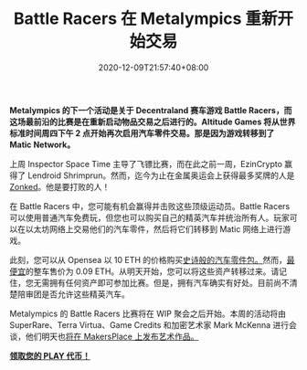﻿---
title: "Battle Racers 在 Metalympics 重新开始交易"
date: 2020-12-09T21:57:40+08:00
lastmod: 2020-12-09T16:45:40+08:00
draft: false
authors: ["Magdalene"]
description: "Metalympics 的下一个活动是关于 Decentraland 赛车游戏 Battle Racers，而这场最前沿的赛车比赛是在重新启动物品交易之后进行的。从世界标准时间周四下午 2 点开始，Altitude Games 将再次启用汽车零件交易。那是因为游戏转移到了 Matic Network。"
featuredImage: "battle-racers-restarts-trading-at-metalympics.png"
tags: ["Strategy Game","策略游戏","Play to Earn"]
categories: ["news"]
news: ["策略游戏"]
weight: 
lightgallery: true
pinned: false
recommend: false
recommend1: false
---

**Metalympics 的下一个活动是关于 Decentraland 赛车游戏 Battle Racers，而这场最前沿的比赛是在重新启动物品交易之后进行的。Altitude Games 将从世界标准时间周四下午 2 点开始再次启用汽车零件交易。那是因为游戏转移到了 Matic Network。**

上周 Inspector Space Time 主导了飞镖比赛，而在此之前一周，EzinCrypto 赢得了 Lendroid Shrimprun。然而，迄今为止在金属奥运会上获得最多奖牌的人是[Zonked](https://www.playtoearn.online/metalympics/)。他是要打败的人！

在 Battle Racers 中，您可能有机会赢得并击败这些顶级运动员。Battle Racers 可以使用普通汽车免费玩，但您也可以购买自己的精英汽车并统治所有人。玩家可以在以太坊网络上交易他们的汽车零件，然后将它们转移到 Matic 网络上进行游戏。

此刻，您可以从 Opensea 以 10 ETH 的价格购买[史诗般的汽车零件包。](https://opensea.io/bundles/all-prime-edition-many-most-epic-and-elites-HZT?ref=0x98EE235244a99FDE7AaDaFB0C0fC77845D9e055A)然而，[最便宜](https://opensea.io/bundles/complete-common-guerilla-bravo-green-car-1?ref=0x98EE235244a99FDE7AaDaFB0C0fC77845D9e055A)的整车售价为 0.09 ETH。从明天开始，您可以将这些资产转移过来。请记住，您无需拥有任何资产即可参加比赛。但是，拥有汽车确实有好处。目前尚不清楚陪审团是否允许这些精英汽车。

Metalympics 的 Battle Racers 比赛将在 WIP 聚会之后开始。本周的活动将由 SuperRare、Terra Virtua、Game Credits 和加密艺术家 Mark McKenna 进行会谈，他们明天也[将在 MakersPlace 上发布艺术作品。](https://www.playtoearn.online/2020/12/09/two-jose-delbo-collabs-coming-to-makersplace/)

**[领取您的 PLAY 代币！](https://app.tryroll.com/claim/PLAY-XA6ftm4wMPH4)**